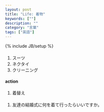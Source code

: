 ```yaml
---
layout: post
title: "Life: 着物"
keywords: [""]
description: ""
category: "言葉"
tags: ["英語"]
---
```

{% include JB/setup %}

####
1. スーツ
2. ネクタイ
3. クリーニング



#### action
1. 着替え

####
1. 友達の結婚式に何を着て行ったらいいですか。
